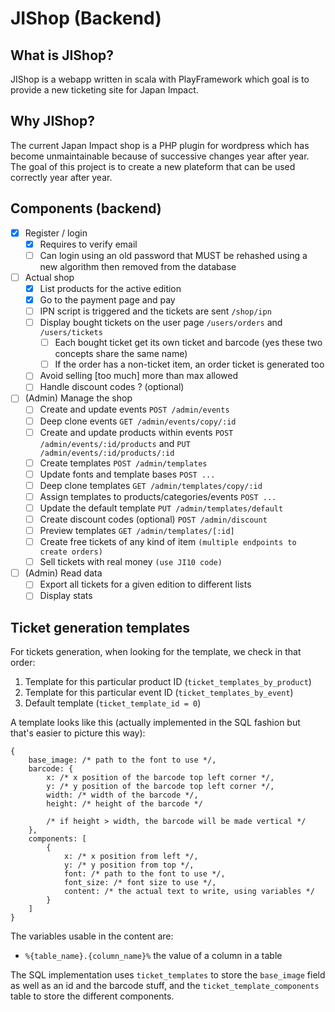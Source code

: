 JIShop (Backend)
================

## What is JIShop?

JIShop is a webapp written in scala with PlayFramework which goal is to provide a new ticketing site for Japan Impact.

## Why JIShop?

The current Japan Impact shop is a PHP plugin for wordpress which has become unmaintainable because of successive changes year
after year. The goal of this project is to create a new plateform that can be used correctly year after year.

## Components (backend)

- [x] Register / login
  -  [x] Requires to verify email
  -  [ ] Can login using an old password that MUST be rehashed using a new algorithm then removed from the database
- [ ] Actual shop
  -  [x] List products for the active edition 
  -  [x] Go to the payment page and pay
  -  [ ] IPN script is triggered and the tickets are sent `/shop/ipn`
  -  [ ] Display bought tickets on the user page `/users/orders` and `/users/tickets`
    -  [ ] Each bought ticket get its own ticket and barcode (yes these two concepts share the same name)
    -  [ ] If the order has a non-ticket item, an order ticket is generated too
  -  [ ] Avoid selling [too much] more than max allowed
  -  [ ] Handle discount codes ? (optional)
- [ ] (Admin) Manage the shop
  -  [ ] Create and update events `POST /admin/events`
  -  [ ] Deep clone events `GET /admin/events/copy/:id`
  -  [ ] Create and update products within events `POST /admin/events/:id/products` and `PUT /admin/events/:id/products/:id`
  -  [ ] Create templates `POST /admin/templates`
  -  [ ] Update fonts and template bases `POST ...`
  -  [ ] Deep clone templates `GET /admin/templates/copy/:id`
  -  [ ] Assign templates to products/categories/events `POST ...`
  -  [ ] Update the default template `PUT /admin/templates/default`
  -  [ ] Create discount codes (optional) `POST /admin/discount`
  -  [ ] Preview templates `GET /admin/templates/[:id]`
  -  [ ] Create free tickets of any kind of item `(multiple endpoints to create orders)`
  -  [ ] Sell tickets with real money `(use JI10 code)`
- [ ] (Admin) Read data
  -  [ ] Export all tickets for a given edition to different lists
  -  [ ] Display stats 

## Ticket generation templates

For tickets generation, when looking for the template, we check in that order:

1. Template for this particular product ID (`ticket_templates_by_product`)
1. Template for this particular event ID (`ticket_templates_by_event`)
1. Default template (`ticket_template_id = 0`)

A template looks like this (actually implemented in the SQL fashion but that's easier to picture this way):

    {
        base_image: /* path to the font to use */,
        barcode: {
            x: /* x position of the barcode top left corner */,
            y: /* y position of the barcode top left corner */,
            width: /* width of the barcode */,
            height: /* height of the barcode */
            
            /* if height > width, the barcode will be made vertical */
        },
        components: [
            {
                x: /* x position from left */,
                y: /* y position from top */,
                font: /* path to the font to use */,
                font_size: /* font size to use */,
                content: /* the actual text to write, using variables */   
            }
        ]
    }

The variables usable in the content are:

- `%{table_name}.{column_name}%` the value of a column in a table

The SQL implementation uses `ticket_templates` to store the `base_image` field as well as an id and the barcode stuff, and the
`ticket_template_components` table to store the different components.